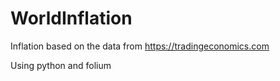# WorldInflation

Inflation based on the data from https://tradingeconomics.com

Using python and folium
